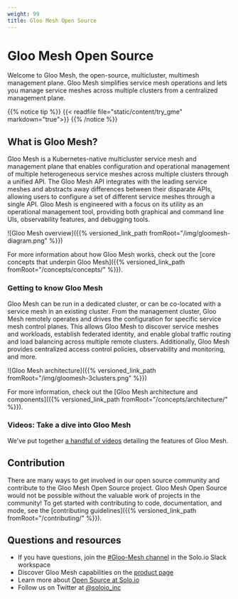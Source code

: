 ```yaml
---
weight: 99
title: Gloo Mesh Open Source
---
```


# Gloo Mesh Open Source

Welcome to Gloo Mesh, the open-source, multicluster, multimesh management plane. Gloo Mesh simplifies service mesh operations and lets you manage service meshes across multiple clusters from a centralized management plane.

{{% notice tip %}}
{{< readfile file="static/content/try_gme" markdown="true">}}
{{% /notice %}}

## What is Gloo Mesh?

Gloo Mesh is a Kubernetes-native multicluster service mesh and management plane that enables configuration 
and operational management of multiple heterogeneous service meshes across multiple 
clusters through a unified API. The Gloo Mesh API integrates with the leading 
service meshes and abstracts away differences between their disparate APIs, allowing 
users to configure a set of different service meshes through a single API. Gloo 
Mesh is engineered with a focus on its utility as an operational management 
tool, providing both graphical and command line UIs, observability features, and 
debugging tools.

![Gloo Mesh overview]({{% versioned_link_path fromRoot="/img/gloomesh-diagram.png" %}})

For more information about how Gloo Mesh works, check out the [core concepts that underpin Gloo Mesh]({{% versioned_link_path fromRoot="/concepts/concepts/" %}}).

### Getting to know Gloo Mesh

Gloo Mesh can be run in a dedicated cluster, or can be co-located with a service mesh in an existing cluster. From the management cluster, Gloo Mesh remotely operates and drives the configuration for specific service mesh control planes. This allows Gloo Mesh to discover service meshes and workloads, establish federated identity, and enable global traffic routing and load balancing across multiple remote clusters. Additionally, Gloo Mesh provides centralized access control policies, observability and monitoring, and more.

![Gloo Mesh architecture]({{% versioned_link_path fromRoot="/img/gloomesh-3clusters.png" %}})

For more information, check out the [Gloo Mesh architecture and components]({{% versioned_link_path fromRoot="/concepts/architecture/" %}}).

### Videos: Take a dive into Gloo Mesh

We've put together [a handful of videos](https://www.youtube.com/watch?v=4sWikVELr5M&list=PLBOtlFtGznBjr4E9xYHH9eVyiOwnk1ciK) detailing the features of Gloo Mesh.

## Contribution

There are many ways to get involved in our open source community and contribute to the Gloo Mesh Open Source project. Gloo Mesh Open Source would not be possible without the valuable work of projects in the community! To get started with contributing to code, documentation, and mode, see the [contributing guidelines]({{% versioned_link_path fromRoot="/contributing/" %}}).

## Questions and resources

- If you have questions, join the [#Gloo-Mesh channel](https://solo-io.slack.com/archives/CJQGK5TQ8) in the Solo.io Slack workspace
- Discover Gloo Mesh capabilities on the [product page](https://www.solo.io/products/gloo-mesh/)
- Learn more about [Open Source at Solo.io](https://www.solo.io/open-source/)
- Follow us on Twitter at [@soloio_inc](https://twitter.com/soloio_inc)